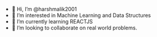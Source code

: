 - 👋 Hi, I’m @harshmalik2001
- 👀 I’m interested in Machine Learning and Data Structures
- 🌱 I’m currently learning REACTJS
- 💞️ I’m looking to collaborate on real world problems.


<!---
harshmalik2001/harshmalik2001 is a ✨ special ✨ repository because its `README.md` (this file) appears on your GitHub profile.
You can click the Preview link to take a look at your changes.
--->
